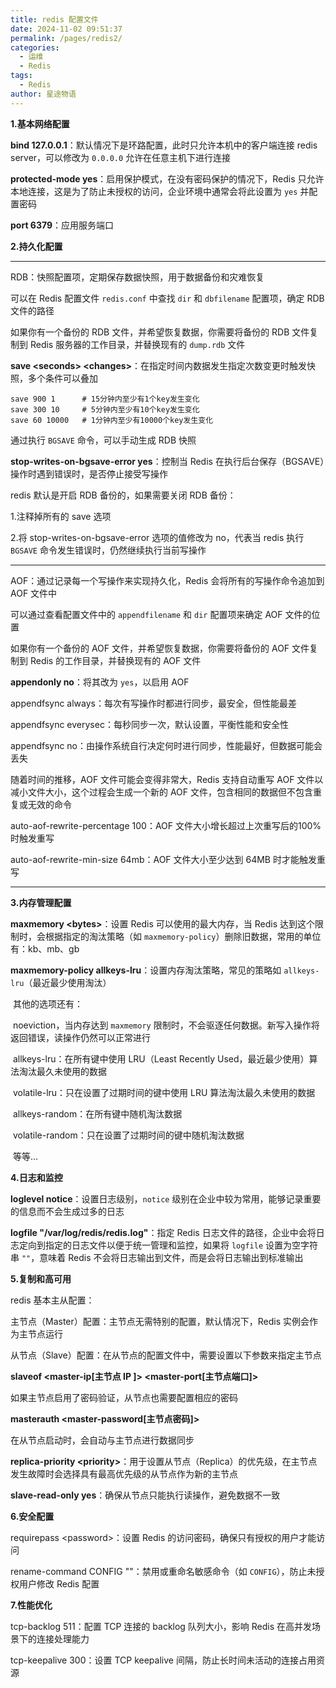 ```yaml
---
title: redis 配置文件
date: 2024-11-02 09:51:37
permalink: /pages/redis2/
categories:
  - 运维
  - Redis
tags:
  - Redis
author: 星途物语
---
```

**1.基本网络配置**

**bind 127.0.0.1**：默认情况下是环路配置，此时只允许本机中的客户端连接 redis server，可以修改为 `0.0.0.0` 允许在任意主机下进行连接

**protected-mode yes**：启用保护模式，在没有密码保护的情况下，Redis 只允许本地连接，这是为了防止未授权的访问，企业环境中通常会将此设置为 `yes` 并配置密码

**port 6379**：应用服务端口



**2.持久化配置**

---

RDB：快照配置项，定期保存数据快照，用于数据备份和灾难恢复

可以在 Redis 配置文件 `redis.conf` 中查找 `dir` 和 `dbfilename` 配置项，确定 RDB 文件的路径

如果你有一个备份的 RDB 文件，并希望恢复数据，你需要将备份的 RDB 文件复制到 Redis 服务器的工作目录，并替换现有的 `dump.rdb` 文件

**save \<seconds> \<changes>**：在指定时间内数据发生指定次数变更时触发快照，多个条件可以叠加

```
save 900 1      # 15分钟内至少有1个key发生变化
save 300 10     # 5分钟内至少有10个key发生变化
save 60 10000   # 1分钟内至少有10000个key发生变化
```

通过执行 `BGSAVE` 命令，可以手动生成 RDB 快照

**stop-writes-on-bgsave-error yes**：控制当 Redis 在执行后台保存（BGSAVE）操作时遇到错误时，是否停止接受写操作

redis 默认是开启 RDB 备份的，如果需要关闭 RDB 备份：

1.注释掉所有的 save 选项

2.将 stop-writes-on-bgsave-error 选项的值修改为 no，代表当 redis 执行 `BGSAVE` 命令发生错误时，仍然继续执行当前写操作

---

AOF：通过记录每一个写操作来实现持久化，Redis 会将所有的写操作命令追加到 AOF 文件中

可以通过查看配置文件中的 `appendfilename` 和 `dir` 配置项来确定 AOF 文件的位置

如果你有一个备份的 AOF 文件，并希望恢复数据，你需要将备份的 AOF 文件复制到 Redis 的工作目录，并替换现有的 AOF 文件

**appendonly no**：将其改为 `yes`，以启用 AOF

appendfsync always：每次有写操作时都进行同步，最安全，但性能最差

appendfsync everysec：每秒同步一次，默认设置，平衡性能和安全性

appendfsync no：由操作系统自行决定何时进行同步，性能最好，但数据可能会丢失

随着时间的推移，AOF 文件可能会变得非常大，Redis 支持自动重写 AOF 文件以减小文件大小，这个过程会生成一个新的 AOF 文件，包含相同的数据但不包含重复或无效的命令

auto-aof-rewrite-percentage 100：AOF 文件大小增长超过上次重写后的100%时触发重写

auto-aof-rewrite-min-size 64mb：AOF 文件大小至少达到 64MB 时才能触发重写

---



**3.内存管理配置**

**maxmemory \<bytes>**：设置 Redis 可以使用的最大内存，当 Redis 达到这个限制时，会根据指定的淘汰策略（如 `maxmemory-policy`）删除旧数据，常用的单位有：kb、mb、gb

**maxmemory-policy allkeys-lru**：设置内存淘汰策略，常见的策略如 `allkeys-lru`（最近最少使用淘汰）

​	其他的选项还有：

​	noeviction，当内存达到 `maxmemory` 限制时，不会驱逐任何数据。新写入操作将返回错误，读操作仍然可以正常进行

​	allkeys-lru：在所有键中使用 LRU（Least Recently Used，最近最少使用）算法淘汰最久未使用的数据

​	volatile-lru：只在设置了过期时间的键中使用 LRU 算法淘汰最久未使用的数据

​	allkeys-random：在所有键中随机淘汰数据

​	volatile-random：只在设置了过期时间的键中随机淘汰数据

​	等等...



**4.日志和监控**

**loglevel notice**：设置日志级别，`notice` 级别在企业中较为常用，能够记录重要的信息而不会生成过多的日志

**logfile "/var/log/redis/redis.log"**：指定 Redis 日志文件的路径，企业中会将日志定向到指定的日志文件以便于统一管理和监控，如果将 `logfile` 设置为空字符串 `""`，意味着 Redis 不会将日志输出到文件，而是会将日志输出到标准输出



**5.复制和高可用**

redis 基本主从配置：

主节点（Master）配置：主节点无需特别的配置，默认情况下，Redis 实例会作为主节点运行

从节点（Slave）配置：在从节点的配置文件中，需要设置以下参数来指定主节点

**slaveof \<master-ip[主节点 IP ]> \<master-port[主节点端口]>**

如果主节点启用了密码验证，从节点也需要配置相应的密码

**masterauth \<master-password[主节点密码]>**

在从节点启动时，会自动与主节点进行数据同步

**replica-priority \<priority>**：用于设置从节点（Replica）的优先级，在主节点发生故障时会选择具有最高优先级的从节点作为新的主节点

**slave-read-only yes**：确保从节点只能执行读操作，避免数据不一致



**6.安全配置**

requirepass \<password>：设置 Redis 的访问密码，确保只有授权的用户才能访问

rename-command CONFIG ""：禁用或重命名敏感命令（如 `CONFIG`），防止未授权用户修改 Redis 配置



**7.性能优化**

tcp-backlog 511：配置 TCP 连接的 backlog 队列大小，影响 Redis 在高并发场景下的连接处理能力

tcp-keepalive 300：设置 TCP keepalive 间隔，防止长时间未活动的连接占用资源